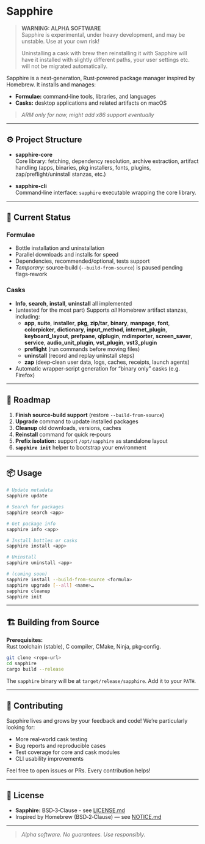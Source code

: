 # Sapphire

> **WARNING: ALPHA SOFTWARE**  
> Sapphire is experimental, under heavy development, and may be unstable. Use at your own risk!
>
> Uninstalling a cask with brew then reinstalling it with Sapphire will have it installed with slightly different paths, your user settings etc. will not be migrated automatically.

Sapphire is a next‑generation, Rust‑powered package manager inspired by Homebrew. It installs and manages:

- **Formulae:** command‑line tools, libraries, and languages  
- **Casks:** desktop applications and related artifacts on macOS

> _ARM only for now, might add x86 support eventually_

---

## ⚙️ Project Structure

- **sapphire‑core**  
  Core library: fetching, dependency resolution, archive extraction, artifact handling (apps, binaries, pkg installers, fonts, plugins, zap/preflight/uninstall stanzas, etc.)

- **sapphire‑cli**  
  Command‑line interface: `sapphire` executable wrapping the core library.

---

## 🚧 Current Status

### Formulae

- Bottle installation and uninstallation  
- Parallel downloads and installs for speed  
- Dependencies, recommended/optional, tests support  
- _Temporary:_ source‑build (`--build-from-source`) is paused pending flags‑rework

### Casks

- **Info**, **search**, **install**, **uninstall** all implemented  
- (untested for the most part) Supports _all_ Homebrew artifact stanzas, including:
  - **app**, **suite**, **installer**, **pkg**, **zip/tar**, **binary**, **manpage**, **font**, **colorpicker**, **dictionary**, **input_method**, **internet_plugin**, **keyboard_layout**, **prefpane**, **qlplugin**, **mdimporter**, **screen_saver**, **service**, **audio_unit_plugin**, **vst_plugin**, **vst3_plugin**  
  - **preflight** (run commands before moving files)  
  - **uninstall** (record and replay uninstall steps)  
  - **zap** (deep‑clean user data, logs, caches, receipts, launch agents)  
- Automatic wrapper‑script generation for “binary only” casks (e.g. Firefox)

---

## 🚀 Roadmap

1. **Finish source‑build support** (restore `--build-from-source`)  
2. **Upgrade** command to update installed packages  
3. **Cleanup** old downloads, versions, caches  
4. **Reinstall** command for quick re‑pours  
5. **Prefix isolation:** support `/opt/sapphire` as standalone layout  
6. **`sapphire init`** helper to bootstrap your environment  

---

## 📦 Usage

```sh
# Update metadata
sapphire update

# Search for packages
sapphire search <app>

# Get package info
sapphire info <app>

# Install bottles or casks
sapphire install <app>

# Uninstall
sapphire uninstall <app>

# (coming soon)
sapphire install --build-from-source <formula>
sapphire upgrade [--all] <name>…
sapphire cleanup
sapphire init
```

---

## 🏗️ Building from Source

**Prerequisites:**  
Rust toolchain (stable), C compiler, CMake, Ninja, pkg‑config.

```sh
git clone <repo-url>
cd sapphire
cargo build --release
```

The `sapphire` binary will be at `target/release/sapphire`. Add it to your `PATH`.

---

## 🤝 Contributing

Sapphire lives and grows by your feedback and code! We’re particularly looking for:

- More real‑world cask testing  
- Bug reports and reproducible cases  
- Test coverage for core and cask modules  
- CLI usability improvements

Feel free to open issues or PRs. Every contribution helps!

---

## 📄 License

- **Sapphire:** BSD‑3‑Clause - see [LICENSE.md](LICENSE.md)
- Inspired by Homebrew (BSD‑2‑Clause) — see [NOTICE.md](NOTICE.md)

---

> _Alpha software. No guarantees. Use responsibly._
